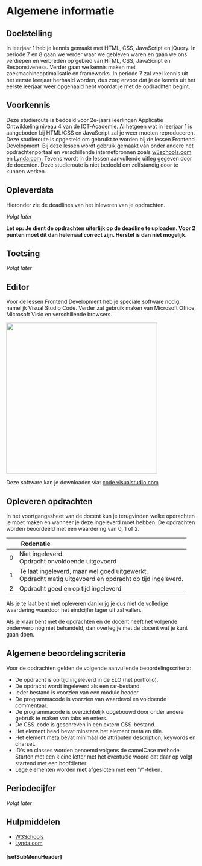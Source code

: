 # Algemene informatie

## Doelstelling
In leerjaar 1 heb je kennis gemaakt met HTML, CSS, JavaScript en jQuery. In periode 7 en 8 gaan we verder waar we gebleven waren en gaan we ons verdiepen en verbreden op gebied van HTML, CSS, JavaScript en Responsiveness. Verder gaan we kennis maken met zoekmachineoptimalisatie en frameworks. In periode 7 zal veel kennis uit het eerste leerjaar herhaald worden, dus zorg ervoor dat je de kennis uit het eerste leerjaar weer opgehaald hebt voordat je met de opdrachten begint.<br>

## Voorkennis
Deze studieroute is bedoeld voor 2e-jaars leerlingen Applicatie Ontwikkeling niveau 4 van de ICT-Academie. Al hetgeen wat in leerjaar 1 is aangeboden bij HTML/CSS en JavaScript zal je weer moeten reproduceren. Deze studieroute is opgesteld om gebruikt te worden bij de lessen Frontend Development. Bij deze lessen wordt gebruik gemaakt van onder andere het opdrachtenportaal en verschillende internetbronnen zoals <a href="https://www.w3schools.com/" target="_blank">w3schools.com</a> en <a href="https://www.lynda.com/" target="_blank">Lynda.com</a>. Tevens wordt in de lessen aanvullende uitleg gegeven door de docenten. Deze studieroute is niet bedoeld om zelfstandig door te kunnen werken.

## Opleverdata
Hieronder zie de deadlines van het inleveren van je opdrachten. 

<em>Volgt later</em>

**Let op: Je dient de opdrachten uiterlijk op de deadline te uploaden. Voor 2 punten moet dit dan helemaal correct zijn. Herstel is dan niet mogelijk.** 

## Toetsing

<em>Volgt later</em>

## Editor
Voor de lessen Frontend Development heb je speciale software nodig, namelijk Visual Studio Code. Verder zal gebruik maken van Microsoft Office, Microsoft Visio en verschillende browsers.

<img src="https://upload.wikimedia.org/wikipedia/commons/thumb/2/2d/Visual_Studio_Code_1.18_icon.svg/1024px-Visual_Studio_Code_1.18_icon.svg.png" width="400px">

Deze software kan je downloaden via: <a href="https://code.visualstudio.com/">code.visualstudio.com</a>

## Opleveren opdrachten
In het voortgangssheet van de docent kun je terugvinden welke opdrachten je moet maken en wanneer je deze ingeleverd moet hebben. De opdrachten worden beoordeeld met een waardering van 0, 1 of 2.

<table><thead>
<tr>
<th></th>
<th align="left"> &nbsp;Redenatie</th>
</tr>
</thead><tbody>
<tr>
<td>0</td>
<td align="left">Niet ingeleverd.    <br>Opdracht onvoldoende uitgevoerd</td>
</tr>
<tr>
<td>1</td>
<td align="left">Te laat ingeleverd, maar wel goed uitgewerkt.<br>Opdracht matig uitgevoerd en opdracht op tijd ingeleverd.</td>
</tr>
<tr>
<td>2</td>
<td align="left">Opdracht goed en op tijd ingeleverd.</td>
</tr>
</tbody></table>


Als je te laat bent met opleveren dan krijg je dus niet de volledige waardering waardoor het eindcijfer lager uit zal vallen.

Als je klaar bent met de opdrachten en de docent heeft het volgende onderwerp nog niet behandeld, dan overleg je met de docent wat je kunt gaan doen.

## Algemene beoordelingscriteria

Voor de opdrachten gelden de volgende aanvullende beoordelingscriteria:
*	De opdracht is op tijd ingeleverd in de ELO (het portfolio).
*	De opdracht wordt ingeleverd als een rar-bestand.
*	Ieder bestand is voorzien van een module header.
*	De programmacode is voorzien van waardevol en voldoende commentaar.
*	De programmacode is overzichtelijk opgebouwd door onder andere gebruik te maken van tabs en enters.
*	De CSS-code is geschreven in een extern CSS-bestand.
*   Het element head bevat minstens het element meta en title.
*   Het element meta bevat minimaal de attributen description, keywords en charset.
*   ID's en classes worden benoemd volgens de camelCase methode. Starten met een kleine letter met het eventuele woord dat daar op volgt startend met een hoofdletter.
*   Lege elementen worden <strong>niet</strong> afgesloten met een "/"-teken.

## Periodecijfer

<em>Volgt later</em>

## Hulpmiddelen
* <a href="https://www.w3schools.com/" target="_blank">W3Schools</a>
* <a href="https://www.lynda.com/" target="_blank">Lynda.com</a>

#### [setSubMenuHeader]